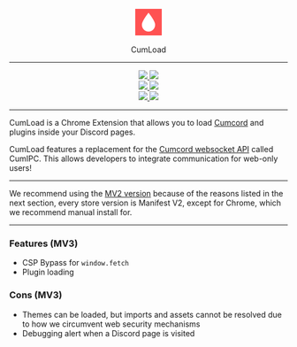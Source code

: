 <p align="center">
  <img src="https://raw.githubusercontent.com/CumcordLoaders/Browser/master/icons/48.png"/>
</p>

<p align="center">
    CumLoad
</p>

---

<p align="center">
    <a href="https://chrome.google.com/webstore/detail/cumchrome/pfmlgebacgjbhlbdmlpmjldhkoeohbnl">
        <img src="https://img.shields.io/badge/Chrome-Web%20Store-2ea14d?logo=googlechrome&logoColor=white&style=flat-square" />
    </a>
    <a href="https://github.com/CumcordLoaders/Browser/wiki/Manual-Install#chrome">
        <img src="https://img.shields.io/badge/Chrome-Manual%20install-e03d30?logo=googlechrome&logoColor=white&style=flat-square" />
    </a>
	<br/>
	<a href="https://addons.mozilla.org/addon/cumload/">
        <img src="https://img.shields.io/badge/Firefox%20%20%20-Web%20Store-2ea14d?logo=firefox&logoColor=white&style=flat-square" />
    </a>
    <a href="https://github.com/CumcordLoaders/Browser/wiki/Manual-Install#firefox">
        <img src="https://img.shields.io/badge/Firefox-Manual%20install-e03d30?logo=firefox&logoColor=white&style=flat-square" />
    </a>
	<br/>
	<a href="https://microsoftedge.microsoft.com/addons/detail/cumload/oncceaejbmigeaobecgcggnenpkapnma">
        <img src="https://img.shields.io/badge/Edge-Web%20Store-2ea14d?logo=microsoftedge&logoColor=white&style=flat-square" />
    </a>
    <a href="https://github.com/CumcordLoaders/Browser/wiki/Manual-Install#chrome">
        <img src="https://img.shields.io/badge/Edge-Manual%20install-e03d30?logo=microsoftedge&logoColor=white&style=flat-square" />
    </a>
</p>

---

CumLoad is a Chrome Extension that allows you to load [Cumcord](https://github.com/Cumcord/Cumcord) and plugins inside your Discord pages.

CumLoad features a replacement for the [Cumcord websocket API](https://docs.cumcord.com/#/plugin-guide/?id=cumcord-websocket-api) called CumIPC. This allows developers to integrate communication for web-only users!

---

We recommend using the [MV2 version](https://github.com/CumcordLoaders/Browser/tree/mv2) because of the reasons listed in the next section, every store version is Manifest V2, except for Chrome, which we recommend manual install for.

---

### Features (MV3)

* CSP Bypass for ``window.fetch``
* Plugin loading

### Cons (MV3)

* Themes can be loaded, but imports and assets cannot be resolved due to how we circumvent web security mechanisms
* Debugging alert when a Discord page is visited
